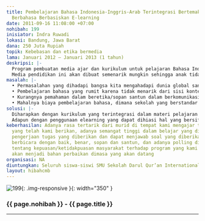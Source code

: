 ```yaml
---
title: Pembelajaran Bahasa Indonesia-Inggris-Arab Terintegrasi Bertemakan Etika Dalam
  Berbahasa Berbasiskan E-learning
date: 2011-09-16 11:08:00 +07:00
nohibah: 199
inisiator: Indra Ruwadi
lokasi: Bandung, Jawa Barat
dana: 250 Juta Rupiah
topik: Kebebasan dan etika bermedia
lama: Januari 2012 – Januari 2013 (1 tahun)
deskripsi: |-
  Program pembuatan media ajar dan kurikulum untuk pelajaran Bahasa Indonesia-Inggris-Arab tingkat SMU yang menggunakan kurikulum terintegrasi menggunakan sistem tematik, dimana tema yang diutamakan dalam pelajaran bahasa Indonesia-Inggris-Arab tersebut berkaitan dengan etika berbahasa bagi siswa. Salah satu materi yang akan ditekankan adalah etika dan kebebasan dalam menggunakan media, seperti dalam social media seperti facebook, twitter, youtube, dll. Media pendidikan ini akan menggunakan e-learning, seperti e-book, vcd/dvd pembelajaran, cd tutorial interaktif, website elearning, pemaksimalan fasilitas jejaring sosial dan media lainnya, seperti facebook, twitter, youtube, dll, yang semuanya bersifat gratis untuk digunakan, siapa saja, kapan saja, dimana saja.
  Media pendidikan ini akan dibuat semenarik mungkin sehingga anak tidak merasa tertekan dan menikmati dengan baik, misalkan dengan pemateri bintang film terkenal berupa cupllikan film/sinetron, dengan animasi serta sound system yang baik serta naskah materi pembelajaran tematik yang menyentuh. Lalu diadakannya pelatihan bagi guru-guru se-Indonesia untuk memaksimalkan penggunaan media ajar dan kurikulum yang telah dibuat
masalah: |-
  • Permasalahan yang dihadapi bangsa kita mengahadapi dunia global sangatlah banyak terutama dalam hal ketidaksiapan kita dalam berbagai aspek, salah satunya adalah aspek bahasa, salah satu contoh terdekat yang kemarin santer adalah kasus korban TKI di Timur Tengah, dan menurut saya salah satu aspek yang menjadi penyebab adalah lemahnya kemampuan dalam berbahasa arab yang baik dan benar dimiliki tenaga kerja kita.
  • Pembelajaran bahasa yang rumit karena tidak menarik dari sisi konten ataupun tata cara dalam penyampaian pembelajarannya.
  • Kurangnya pemahaman dalam beretika/sopan santun dalam berkomunikasi sehingga menimbulkan pemusuhan, iri, dengki, yang menyebabkan rusaknya moral bangsa yang menyebabkan keterpurukan dalam setiap aspek kehidupan.
  • Mahalnya biaya pembelajaran bahasa, dimana sekolah yang berstandar internasional(menggunakan bahasa Inggris-Arab) baik swata maupun negeri membutuhkan biaya yang besar
solusi: |-
  Diharapkan dengan kurikulum yang terintegrasi dalam materi pelajaran bahasa Indonesia-Inggris-Arab tingkat SMU akan mempermudah anak didik untuk memahami pelajaran bahasa yang diterima sehingga siswa memiliki kemampuan global dalam menghadapi masa depan. Dengan pengambilan tema berbasis pembelajaran etika diharapkan siswa dapat berbahasa dengan baik, benar, sopan dan santun, baik dalam bahasa keseharian maupun dalam penggunaan media informasi meliputi social media seperti facebook, twitter, youtube, dll.
  Adapun dengan penggunaan elearning yang dapat dihiasi hal yang bersifat entertaining diharapkan akan menjadi lebih menarik, murah, efektif dan efisien, dalam penyebarannya, kebebasan untuk mempergunakan, siapa saja, kapan saja, dimana saja. Untuk pendanaan berkelanjutan kami akan mencari sponsor dari pihak lain yang bisa berupa iklan produk/jasa mereka dalam media pembelajaran yang kami sebarkan sehingga diharapkan dihasilkan masyarakat yang memiliki kemampuan bahasa yang global(Indonesia-Inggris-Arab) yang memiliki perilaku yang mulia dengan biaya yang murah, efektif dan efisien. Pihak yang diuntungkan adalah seluruh siswa-siswi SMU Sekolah Darul Qur’an International khususnya dan seluruh masyarakat Indonesia dan dunia umumnya, karena program kami ini adalah program bahasa International yaitu bahasa Indonesia-Arab-Inggris
keberhasilan: Adanya rasa tertarik dari murid di tempat kami mengajar terhadap pelajaran
  yang telah kami berikan, adanya semangat tinggi dalam belajar yang diwujudkan dalam
  pengerjaan tugas yang diberikan dan dapat menjawab soal yang diberikan, siswa dapat
  berbicara dengan baik, benar, sopan dan santun, dan adanya polling diwebsite kami
  tentang kepuasan/ketidakpuasan masyarakat terhadap program yang kami gulirkan, yang
  akan menjadi bahan perbaikan dimasa yang akan datang
organisasi: NA
diuntungkan: Seluruh siswa-siswi SMU Sekolah Darul Qur’an International khususnya dan seluruh masyarakat Indonesia dan dunia umumnya, karena program kami ini adalah program bahasa International yaitu bahasa Indonesia-Arab-Inggris
layout: hibahcmb
---
```


![199](/static/img/hibahcmb/199.png){: .img-responsive }{: width="350" }

### {{ page.nohibah }} - {{ page.title }}

---

